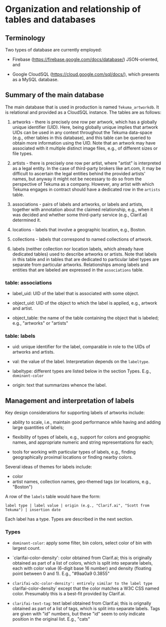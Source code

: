 # Organization and relationship of tables and databases

## Terminology

Two types of database are currently employed:

* Firebase (https://firebase.google.com/docs/database/) JSON-oriented, and

* Google CloudSQL (https://cloud.google.com/sql/docs/),
  which presents as a MySQL database.


## Summary of the main database

The main database that is used in production is named `Tekuma_artworkdb`. It is
relational and provided as a CloudSQL instance. The tables are as follows:

1. artworks - there is precisely one row per artwork, which has a globally
   unique identifier (UID). Here, being globally unique implies that artwork
   UIDs can be used in any context throughout the Tekuma data-space (e.g., other
   tables in this database), and this table can be queried to obtain more
   information using the UID. Note that an artwork may have associated with it
   multiple distinct image files, e.g., of different sizes or file types.

2. artists - there is precisely one row per artist, where "artist" is
   interpreted as a legal entity. In the case of third-party brokers like
   art.com, it may be difficult to ascertain the legal entities behind the
   provided artists' names, but anyway it might not be necessary to do so from
   the perspective of Tekuma as a company. However, any artist with which Tekuma
   engages in contract should have a dedicated row in the `artists` table.

3. associations - pairs of labels and artworks, or labels and artists, together
   with annotation about the claimed relationship, e.g., when it was decided and
   whether some third-party service (e.g., Clarif.ai) determined it.

4. locations - labels that involve a geographic location, e.g., Boston.

5. collections - labels that correspond to named collections of artwork.

6. labels (neither collection nor location labels, which already have
   dedicated tables) used to describe artworks or artists. Note that labels in
   this table and in tables that are dedicated to particular label types are
   separate from particular artworks. Relationships among labels and entities
   that are labeled are expressed in the `associations` table.

### table: associations

* label_uid: UID of the label that is associated with some object.

* object_uid: UID of the object to which the label is applied, e.g., artwork and
  artist.

* object_table: the name of the table containing the object that is labeled;
  e.g., "artworks" or "artists"


### table: labels

* uid: unique identifier for the label, comparable in role to the UIDs of
  artworks and artists.

* val: the value of the label. Interpretation depends on the `labeltype`.

* labeltype: different types are listed below in the section Types. E.g., `dominant-color`

* origin: text that summarizes whence the label.


## Management and interpretation of labels

Key design considerations for supporting labels of artworks include:

* ability to scale, i.e., maintain good performance while having and adding
  large quantities of labels;

* flexibility of types of labels, e.g., support for colors and geographic names,
  and appropriate numeric and string representations for each;

* tools for working with particular types of labels, e.g., finding
  geographically proximal locations or finding nearby colors.

Several ideas of themes for labels include:
* color
* artist names, collection names, geo-themed tags (or locations, e.g., "Boston")

A row of the `labels` table would have the form:

    label type | label value | origin (e.g., "Clarif.ai", "Scott from Tekuma") | insertion date

Each label has a type. Types are described in the next section.

### Types

* `dominant-color`: apply some filter, bin colors, select color of bin with largest count.

* `clarifai-color-density': color obtained from Clarif.ai; this is originally
  obtained as part of a list of colors, which is split into separate labels,
  each with color value (6-digit base 16 number) and density (floating point
  between 0 and 1). E.g., "#9aa0a9 0.3855"

* `clarifai-w3c-color-density': entirely similar to the label type
  `clarifai-color-density` except that the color matches a W3C CSS named
  color. Presumably this is a best-fit provided by Clarif.ai.

* `clarifai-text-tag`: text label obtained from Clarif.ai; this is orignally
  obtained as part of a list of tags, which is split into separate labels. Tags
  are given with "id" numbers, but these "id" seem to only indicate position in
  the original list. E.g., "cats"
